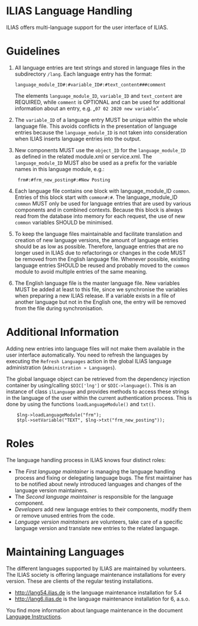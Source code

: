 ILIAS Language Handling
=======================
ILIAS offers multi-language support for the user interface of ILIAS.

# Guidelines
1.  All language entries are text strings and stored in language files in the 
    subdirectory `/lang`. Each language entry has the format:

        language_module_ID#:#variable_ID#:#text_content###comment

    The elements `language_module_ID`, `variable_ID` and `text_content`  are REQUIRED, 
    while `comment` is OPTIONAL and can be used for additional information about an 
    entry, e.g. „`07 02 2020 new variable`“.
    
2. The `variable_ID` of a language entry MUST be unique within the whole language file. This avoids conflicts in the 
presentation of language entries because the `language_module_ID` is not taken into consideration when ILIAS inserts 
language entries into the output.

3. New components MUST use the `object_ID` for the `language_module_ID` as defined in the related module.xml or 
service.xml. The `language_module_ID` MUST also be used as a prefix for the variable names in this language module, 
e.g.:

        frm#:#frm_new_posting#:#New Posting

4. Each language file contains one block with language_module_ID `common`. Entries of this block start with 
`common#:#`. The language_module_ID `common` MUST only be used for language entries that are used by various 
components and in combined contexts. Because this block is always read from the database into memory for each 
request, the use of new `common` variables SHOULD be minimised.
 
5. To keep the language files maintainable and facilitate translation and creation of new language versions, 
the amount of language entries should be as low as possible. Therefore, language entries that are no longer 
used in ILIAS due to refactorings or changes in the code MUST be removed from the English language file. 
Whenever possible, existing language entries SHOULD be reused and probably moved to the `common` module to 
avoid multiple entries of the same meaning.

6. The English language file is the master language file. New variables MUST be added at least to this file, 
since we synchronise the variables when preparing a new ILIAS release. If a variable exists in a file of another 
language but not in the English one, the entry will be removed from the file during synchronisation.

# Additional Information
Adding new entries into language files will not make them available in the user interface automatically. You need to 
refresh the languages by executing the `Refresh Languages` action in the global ILIAS language administration
(`Administration » Languages`).
 
The global language object can be retrieved from the dependency injection container by using/calling `$DIC['lng']` or
`$DIC->language()`. This is an instance of class `ilLanguage` and provides methods to access these strings in the 
language of the user within the current authentication process. This is done by using the functions
 `loadLanguageModule()` and `txt()`.

        $lng->loadLanguageModule("frm");
        $tpl->setVariable("TEXT", $lng->txt("frm_new_posting"));    

# Roles
The language handling process in ILIAS knows four distinct roles:

* The *First language maintainer* is managing the language handling process and fixing or delegating language bugs. The
first maintainer has to be notified about newly introduced languages and changes of the language version maintainers.
* The *Second language maintainer* is responsible for the language component.
* *Developers* add new language entries to their components, modify them or remove unused entries from the code.
* *Language version maintainers* are volunteers, take care of a specific language version and translate new entries 
to the related language.

# Maintaining Languages
The different languages supported by ILIAS are maintained by volunteers. The ILIAS society is offering language 
maintenance installations for every version. These are clients of the regular testing installations.

* http://lang54.ilias.de is the language maintenance installation for 5.4
* http://lang6.ilias.de is the language maintenance installation for 6, a.s.o.

You find more information about language maintenance in the document 
[Language Instructions](https://docu.ilias.de/goto_docu_lm_37.html).

